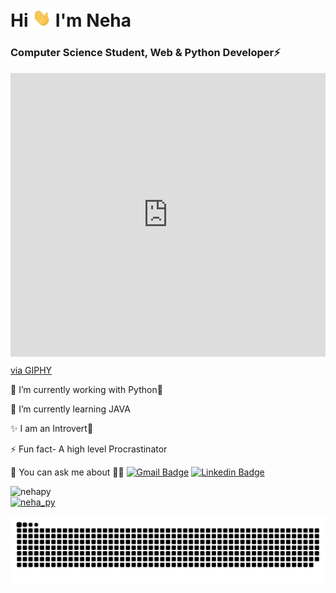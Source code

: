 <h1 align= "left">Hi <img src="https://raw.githubusercontent.com/ABSphreak/ABSphreak/master/gifs/Hi.gif" width="30px"> I'm Neha</h1>
<h3 align="left">Computer Science Student, Web & Python Developer⚡</h3>
<div style="width:100%;height:0;padding-bottom:90%;position:relative;"><iframe src="https://giphy.com/embed/147a7QKzPPbHBC" width="100%" height="100%" style="position:absolute" frameBorder="0" class="giphy-embed" allowFullScreen></iframe></div><p><a href="https://giphy.com/gifs/love-lol-147a7QKzPPbHBC">via GIPHY</a></p>

🔭 I’m currently working with Python🐍

🌱 I’m currently learning JAVA

✨ I am an Introvert🙂

⚡ Fun fact- A high level Procrastinator

💬 You can ask me about 🤔🤔
[![Gmail Badge](https://img.shields.io/badge/-Gmail-c14438?style=flat-square&logo=Gmail&logoColor=white&link=mailto:neha.blogburp.code@gmail.com)](mailto:neha.blogburp@gmail.com)
[![Linkedin Badge](https://img.shields.io/badge/-Linkedin-4169E1?style=flat-square&logo=Linkedin&logoColor=white&&link=https://www.linkedin.com/in/nehapy/)](https://www.linkedin.com/in/nehapy/)
<p align="left"> <img src="https://komarev.com/ghpvc/?username=nehapy&label=Profile%20views&color=0e75b6&style=flat" alt="nehapy" /> <br> <a href="https://twitter.com/neha_py" target="blank"><img src="https://img.shields.io/twitter/follow/neha_py?logo=twitter&style=for-the-badge" alt="neha_py" /></a> </p> 

<img src="https://raw.githubusercontent.com/Platane/snk/output/github-contribution-grid-snake.svg">
